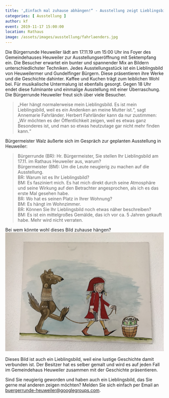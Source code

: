 ```yaml
---
title: '„Einfach mal zuhause abhängen!“ - Ausstellung zeigt Lieblingsbilder'
categories: [ Ausstellung ]
author: kf
event: 2019-11-17 15:00:00
location: Rathaus
image: /assets/images/ausstellung/fahrlaenders.jpg
---
```

Die Bürgerrunde Heuweiler lädt am 17.11.19 um 15:00 Uhr ins Foyer des Gemeindehauses Heuweiler zur Ausstellungseröffnung mit Sektempfang ein. Die Besucher erwartet ein bunter und spannender Mix an Bildern unterschiedlichster Techniken. Jedes Ausstellungsstück ist ein Lieblingsbild von Heuweilermer und Gundelfinger Bürgern. Diese präsentieren ihre Werke und die Geschichte dahinter. Kaffee und Kuchen trägt zum leiblichen Wohl bei. Für musikalische Untermalung ist ebenfalls gesorgt. Gegen 18 Uhr endet diese fulminante und einmalige Ausstellung mit einer Überraschung. Die Bürgerrunde Heuweiler freut sich über viele Besucher.

>„Hier hängt normalerweise mein Lieblingsbild. Es ist mein Lieblingsbild, weil es ein Andenken an meine Mutter ist.“, sagt Annemarie Fahrländer. Herbert Fahrländer kann da nur zustimmen: „Wir möchten es der Öffentlichkeit zeigen, weil es etwas ganz Besonderes ist, und man so etwas heutzutage gar nicht mehr finden kann.“

Bürgermeister Walz äußerte sich im Gespräch zur geplanten Ausstellung in Heuweiler:

>Bürgerrunde (BR): Hr. Bürgermeister, Sie stellen Ihr Lieblingsbild am 17.11. im Rathaus Heuweiler aus, warum?   
Bürgermeister (BM): Um die Leute neugierig zu machen auf die Ausstellung.   
BR: Warum ist es Ihr Lieblingsbild?   
BM: Es fasziniert mich. Es hat mich direkt durch seine Atmosphäre und seine Wirkung auf den Betrachter angesprochen, als ich es das erste Mal gesehen habe.  
BR: Wo hat es seinen Platz in Ihrer Wohnung?  
BM: Es hängt im Wohnzimmer.  
BR: Können Sie Ihr Lieblingsbild noch etwas näher beschreiben?  
BM: Es ist ein mittelgroßes Gemälde, das ich vor ca. 5 Jahren gekauft habe. Mehr wird nicht verraten.  

Bei wem könnte wohl dieses Bild zuhause hängen?
![Rotkäppchen](/assets/images/ausstellung/rotkaeppchen.jpg)

Dieses Bild ist auch ein Lieblingsbild, weil eine lustige Geschichte damit verbunden ist. Der Besitzer hat es selber gemalt und wird es auf jeden Fall im Gemeindehaus Heuweiler zusammen mit der Geschichte präsentieren.

Sind Sie neugierig geworden und haben auch ein Lieblingsbild, das Sie gerne mal anderen zeigen möchten? Melden Sie sich einfach per Email an <buergerrunde-heuweiler@googlegroups.com>.